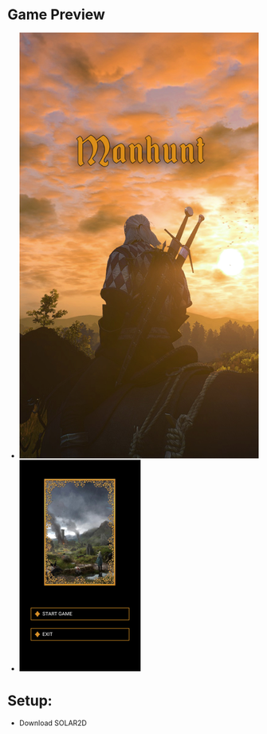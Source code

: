 # Game Preview
- ![Preview1](https://raw.githubusercontent.com/josephgcedeno/Text-Adventure-Game-Using-LUA-Solar2D/master/images/Poster.jpg)
- ![Preview2](https://raw.githubusercontent.com/josephgcedeno/Text-Adventure-Game-Using-LUA-Solar2D/master/images/StartPoster.png)
# Setup:
- Download SOLAR2D


